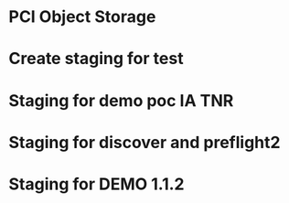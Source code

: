 # PCI Object Storage
# Create staging for test
# Staging for demo poc IA TNR
# Staging for discover and preflight2
# Staging for DEMO 1.1.2
